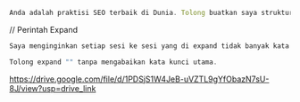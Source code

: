 ```js
Anda adalah praktisi SEO terbaik di Dunia. Tolong buatkan saya struktur artikel ramah SEO tentang kata kunci ""
```

// Perintah Expand
```js
Saya menginginkan setiap sesi ke sesi yang di expand tidak banyak kata yang diulang tanpa harus mengabaikan katakunci utama, yaitu "". Gaya penulisan harus informatif dengan tone professional yang menghindari jargon AI. Gunakan bahasa dan ejaan yang mudah dipahami.

Tolong expand "" tanpa mengabaikan kata kunci utama.
```


https://drive.google.com/file/d/1PDSjS1W4JeB-uVZTL9gYfObazN7sU-8J/view?usp=drive_link

